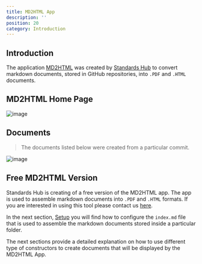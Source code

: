 ```yaml
---
title: MD2HTML App
description: ''
position: 20
category: Introduction
---
```

## Introduction

The application [MD2HTML](http://104.237.129.77/#/) was created by [Standards Hub](https://www.standardshub.io/) to convert markdown documents, stored in GitHub repositories, into `.PDF` and `.HTML` documents. 

## MD2HTML Home Page
![image](https://user-images.githubusercontent.com/3258579/182972116-bf2f0ef9-d954-4265-baa8-e17505a59610.png)

## Documents 
> The documents listed below were created from a particular commit.

![image](https://user-images.githubusercontent.com/3258579/182972373-928e679d-9713-4fb6-813d-4af10d2964cd.png)

## Free MD2HTML Version

Standards Hub is creating of a free version of the MD2HTML app. The app is used to assemble markdown documents into `.PDF` and `.HTML` formats. If you are interested in using this tool please contact us [here](https://www.standardshub.io/).

In the next section, [Setup](/md2html-setup#index) you will find how to configure the `index.md` file that is used to assemble the markdown documents stored inside a particular folder.

The next sections  provide a detailed explanation on how to use different type of constructors to create documents that will be displayed by the MD2HTML App.

<ShAlert title="For further information, please refer to the section [MD2HTML App](md2html-setup)"></ShAlert>